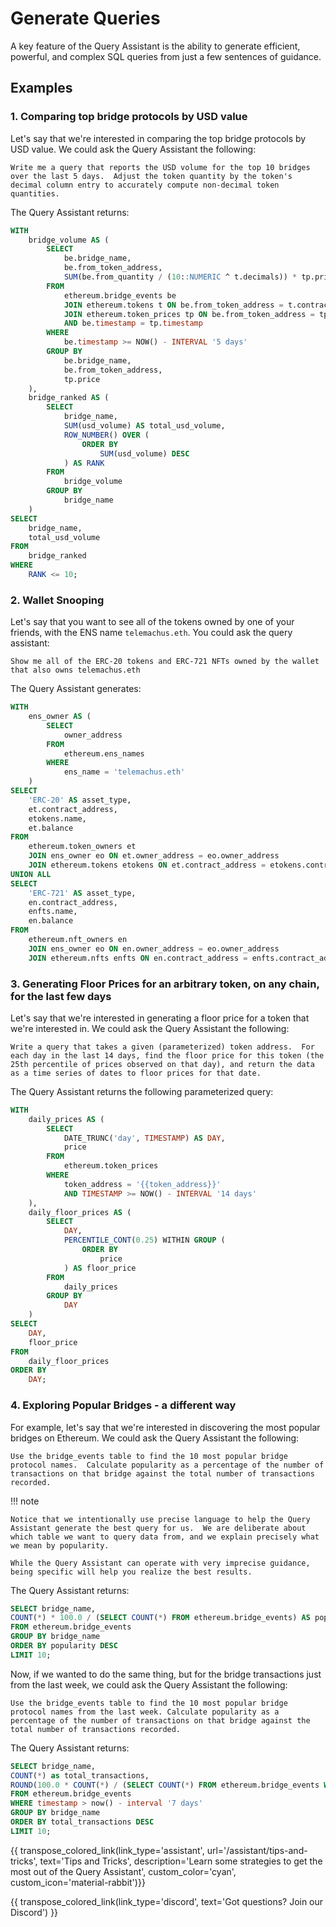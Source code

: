 # Generate Queries

A key feature of the Query Assistant is the ability to generate efficient, powerful, and complex SQL queries from just a few sentences of guidance.

## Examples

### 1.  Comparing top bridge protocols by USD value

Let's say that we're interested in comparing the top bridge protocols by USD value. We could ask the Query Assistant the following:

```Write me a query that reports the USD volume for the top 10 bridges over the last 5 days.  Adjust the token quantity by the token's decimal column entry to accurately compute non-decimal token quantities.```

The Query Assistant returns:

```sql
WITH
    bridge_volume AS (
        SELECT
            be.bridge_name,
            be.from_token_address,
            SUM(be.from_quantity / (10::NUMERIC ^ t.decimals)) * tp.price AS usd_volume
        FROM
            ethereum.bridge_events be
            JOIN ethereum.tokens t ON be.from_token_address = t.contract_address
            JOIN ethereum.token_prices tp ON be.from_token_address = tp.token_address
            AND be.timestamp = tp.timestamp
        WHERE
            be.timestamp >= NOW() - INTERVAL '5 days'
        GROUP BY
            be.bridge_name,
            be.from_token_address,
            tp.price
    ),
    bridge_ranked AS (
        SELECT
            bridge_name,
            SUM(usd_volume) AS total_usd_volume,
            ROW_NUMBER() OVER (
                ORDER BY
                    SUM(usd_volume) DESC
            ) AS RANK
        FROM
            bridge_volume
        GROUP BY
            bridge_name
    )
SELECT
    bridge_name,
    total_usd_volume
FROM
    bridge_ranked
WHERE
    RANK <= 10;
```

### 2.  Wallet Snooping

Let's say that you want to see all of the tokens owned by one of your friends, with the ENS name `telemachus.eth`.  You could ask the query assistant:

```Show me all of the ERC-20 tokens and ERC-721 NFTs owned by the wallet that also owns telemachus.eth```

The Query Assistant generates:

```sql
WITH
    ens_owner AS (
        SELECT
            owner_address
        FROM
            ethereum.ens_names
        WHERE
            ens_name = 'telemachus.eth'
    )
SELECT
    'ERC-20' AS asset_type,
    et.contract_address,
    etokens.name,
    et.balance
FROM
    ethereum.token_owners et
    JOIN ens_owner eo ON et.owner_address = eo.owner_address
    JOIN ethereum.tokens etokens ON et.contract_address = etokens.contract_address
UNION ALL
SELECT
    'ERC-721' AS asset_type,
    en.contract_address,
    enfts.name,
    en.balance
FROM
    ethereum.nft_owners en
    JOIN ens_owner eo ON en.owner_address = eo.owner_address
    JOIN ethereum.nfts enfts ON en.contract_address = enfts.contract_address
```

### 3.  Generating Floor Prices for an arbitrary token, on any chain, for the last few days

Let's say that we're interested in generating a floor price for a token that we're interested in.  We could ask the Query Assistant the following:

```Write a query that takes a given (parameterized) token address.  For each day in the last 14 days, find the floor price for this token (the 25th percentile of prices observed on that day), and return the data as a time series of dates to floor prices for that date.```

The Query Assistant returns the following parameterized query:

```sql
WITH
    daily_prices AS (
        SELECT
            DATE_TRUNC('day', TIMESTAMP) AS DAY,
            price
        FROM
            ethereum.token_prices
        WHERE
            token_address = '{{token_address}}'
            AND TIMESTAMP >= NOW() - INTERVAL '14 days'
    ),
    daily_floor_prices AS (
        SELECT
            DAY,
            PERCENTILE_CONT(0.25) WITHIN GROUP (
                ORDER BY
                    price
            ) AS floor_price
        FROM
            daily_prices
        GROUP BY
            DAY
    )
SELECT
    DAY,
    floor_price
FROM
    daily_floor_prices
ORDER BY
    DAY;
```


### 4.  Exploring Popular Bridges - a different way

For example, let's say that we're interested in discovering the most popular bridges on Ethereum.  We could ask the Query Assistant the following:

```Use the bridge_events table to find the 10 most popular bridge protocol names.  Calculate popularity as a percentage of the number of transactions on that bridge against the total number of transactions recorded.```

!!! note

    Notice that we intentionally use precise language to help the Query Assistant generate the best query for us.  We are deliberate about which table we want to query data from, and we explain precisely what we mean by popularity.

    While the Query Assistant can operate with very imprecise guidance, being specific will help you realize the best results.

The Query Assistant returns:

```sql
SELECT bridge_name, 
COUNT(*) * 100.0 / (SELECT COUNT(*) FROM ethereum.bridge_events) AS popularity
FROM ethereum.bridge_events
GROUP BY bridge_name
ORDER BY popularity DESC
LIMIT 10;
```

Now, if we wanted to do the same thing, but for the bridge transactions just from the last week, we could ask the Query Assistant the following:

```Use the bridge_events table to find the 10 most popular bridge protocol names from the last week. Calculate popularity as a percentage of the number of transactions on that bridge against the total number of transactions recorded.```

The Query Assistant returns:

```sql
SELECT bridge_name, 
COUNT(*) as total_transactions, 
ROUND(100.0 * COUNT(*) / (SELECT COUNT(*) FROM ethereum.bridge_events WHERE timestamp > now() - interval '7 days'), 2) as popularity
FROM ethereum.bridge_events
WHERE timestamp > now() - interval '7 days'
GROUP BY bridge_name
ORDER BY total_transactions DESC
LIMIT 10;
```

{{ transpose_colored_link(link_type='assistant', url='/assistant/tips-and-tricks', text='Tips and Tricks', description='Learn some strategies to get the most out of the Query Assistant', custom_color='cyan', custom_icon='material-rabbit')}}

{{ transpose_colored_link(link_type='discord', text='Got questions?  Join our Discord') }}
